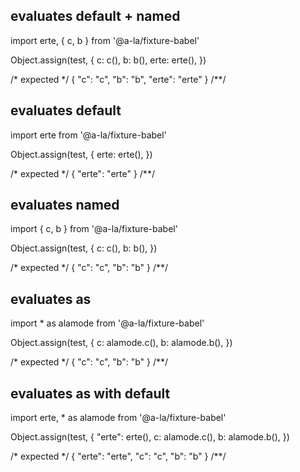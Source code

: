 ## evaluates default + named
import erte, { c, b } from '@a-la/fixture-babel'

Object.assign(test, {
  c: c(),
  b: b(),
  erte: erte(),
})

/* expected */
{
  "c": "c",
  "b": "b",
  "erte": "erte"
}
/**/

## evaluates default
import erte from '@a-la/fixture-babel'

Object.assign(test, {
  erte: erte(),
})

/* expected */
{
  "erte": "erte"
}
/**/

## evaluates named
import { c, b } from '@a-la/fixture-babel'

Object.assign(test, {
  c: c(),
  b: b(),
})

/* expected */
{
  "c": "c",
  "b": "b"
}
/**/


## evaluates as
import * as alamode from '@a-la/fixture-babel'

Object.assign(test, {
  c: alamode.c(),
  b: alamode.b(),
})

/* expected */
{
  "c": "c",
  "b": "b"
}
/**/

## evaluates as with default
import erte, * as alamode from '@a-la/fixture-babel'

Object.assign(test, {
  "erte": erte(),
  c: alamode.c(),
  b: alamode.b(),
})

/* expected */
{
  "erte": "erte",
  "c": "c",
  "b": "b"
}
/**/